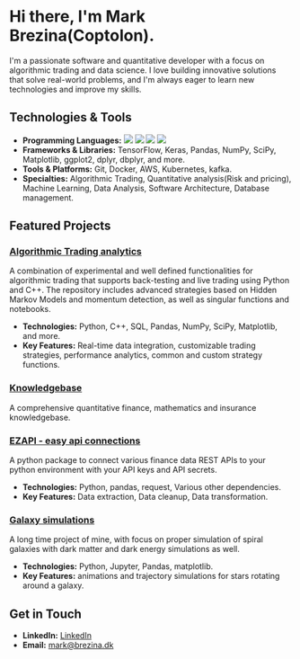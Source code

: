 # Hi there, I'm Mark Brezina(Coptolon).

I'm a passionate software and quantitative developer with a focus on algorithmic trading and data science. I love building innovative solutions that solve real-world problems, and I'm always eager to learn new technologies and improve my skills.

## Technologies & Tools

- **Programming Languages:**
![](https://img.shields.io/badge/Code-Python-informational?style=flat&logo=python&logoColor=white&color=2bbc8a)
![](https://img.shields.io/badge/Code-C++-informational?style=flat&logo=cplusplus&logoColor=white&color=2bbc8a)
![](https://img.shields.io/badge/Code-SQL-informational?style=flat&logo=MySQL&logoColor=white&color=2bbc8a)
![](https://img.shields.io/badge/Code-R-informational?style=flat&logo=R&logoColor=white&color=2bbc8a)
- **Frameworks & Libraries:** TensorFlow, Keras, Pandas, NumPy, SciPy, Matplotlib, ggplot2, dplyr, dbplyr, and more.
- **Tools & Platforms:** Git, Docker, AWS, Kubernetes, kafka.
- **Specialties:** Algorithmic Trading, Quantitative analysis(Risk and pricing), Machine Learning, Data Analysis, Software Architecture, Database management.

## Featured Projects

### [Algorithmic Trading analytics](https://github.com/johndoe/algotrading-platform)
A combination of experimental and well defined functionalities for algorithmic trading that supports back-testing and live trading using Python and C++. The repository includes advanced strategies based on Hidden Markov Models and momentum detection, as well as singular functions and notebooks.

- **Technologies:** Python, C++, SQL, Pandas, NumPy, SciPy, Matplotlib, and more.
- **Key Features:** Real-time data integration, customizable trading strategies, performance analytics, common and custom strategy functions.

### [Knowledgebase](https://github.com/CopenhagenToLondon/Knowledgebase)
A comprehensive quantitative finance, mathematics and insurance knowledgebase.


### [EZAPI - easy api connections](https://github.com/johndoe/trend-detection)
A python package to connect various finance data REST APIs to your python environment with your API keys and API secrets.

- **Technologies:** Python, pandas, request, Various other dependencies.
- **Key Features:** Data extraction, Data cleanup, Data transformation.

### [Galaxy simulations](https://github.com/CopenhagenToLondon/Galaksim)
A long time project of mine, with focus on proper simulation of spiral galaxies with dark matter and dark energy simulations as well.

- **Technologies:** Python, Jupyter, Pandas, matplotlib.
- **Key Features:** animations and trajectory simulations for stars rotating around a galaxy.


## Get in Touch

- **LinkedIn:** [LinkedIn](https://www.linkedin.com/in/markdbrezina/)
- **Email:** [mark@brezina.dk](mailto:mark@brezina.dk)


